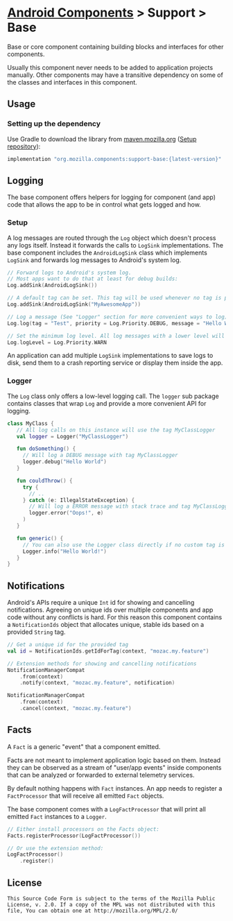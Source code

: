 # [Android Components](../../../README.md) > Support > Base

Base or core component containing building blocks and interfaces for other components.

Usually this component never needs to be added to application projects manually. Other components may have a transitive dependency on some of the classes and interfaces in this component.

## Usage

### Setting up the dependency

Use Gradle to download the library from [maven.mozilla.org](https://maven.mozilla.org/) ([Setup repository](../../../README.md#maven-repository)):

```Groovy
implementation "org.mozilla.components:support-base:{latest-version}"
```

## Logging

The base component offers helpers for logging for component (and app) code that allows the app to be in control what gets logged and how.

### Setup

A log messages are routed through the `Log` object which doesn't process any logs itself. Instead it forwards the calls to `LogSink` implementations. The base component includes the `AndroidLogSink` class which implements `LogSink` and forwards log messages to Android's system log.

```Kotlin
// Forward logs to Android's system log.
// Most apps want to do that at least for debug builds:
Log.addSink(AndroidLogSink())

// A default tag can be set. This tag will be used whenever no tag is provided when logging a message.
Log.addSink(AndroidLogSink("MyAwesomeApp"))

// Log a message (See "Logger" section for more convenient ways to log)
Log.log(tag = "Test", priority = Log.Priority.DEBUG, message = "Hello World!")

// Set the minimum log level. All log messages with a lower level will be ignored.
Log.logLevel = Log.Priority.WARN
```

An application can add multiple `LogSink` implementations to save logs to disk, send them to a crash reporting service or display them inside the app.

### Logger

The `Log` class only offers a low-level logging call. The `logger` sub package contains classes that wrap `Log` and provide a more convenient API for logging.

```Kotlin
class MyClass {
   // All log calls on this instance will use the tag MyClassLogger
   val logger = Logger("MyClassLogger")

   fun doSomething() {
     // Will log a DEBUG message with tag MyClassLogger
     logger.debug("Hello World")
   }

   fun couldThrow() {
     try {
       // ..
     } catch (e: IllegalStateException) {
       // Will log a ERROR message with stack trace and tag MyClassLogger
       logger.error("Oops!", e)
     )
   }

   fun generic() {
     // You can also use the Logger class directly if no custom tag is needed:
     Logger.info("Hello World!")
   }
}
```

## Notifications

Android's APIs require a unique `Int` id for showing and cancelling notifications. Agreeing on unique ids over multiple components and app code without any conflicts is hard. For this reason this component contains a `NotificationIds` object that allocates unique, stable ids based on a provided `String` tag.

```kotlin
// Get a unique id for the provided tag
val id = NotificationIds.getIdForTag(context, "mozac.my.feature")

// Extension methods for showing and cancelling notifications
NotificationManagerCompat
    .from(context)
    .notify(context, "mozac.my.feature", notification)

NotificationManagerCompat
    .from(context)
    .cancel(context, "mozac.my.feature")
```

## Facts

A `Fact` is a generic "event" that a component emitted.

Facts are not meant to implement application logic based on them. Instead they can be observed as a stream of "user/app events" inside components that can be analyzed or forwarded to external telemetry services.

By default nothing happens with `Fact` instances. An app needs to register a `FactProcessor` that will receive all emitted `Fact` objects.

The base component comes with a `LogFactProcessor` that will print all emitted `Fact` instances to a `Logger`.

```kotlin
// Either install processors on the Facts object:
Facts.registerProcessor(LogFactProcessor())

// Or use the extension method:
LogFactProcessor()
    .register()
```

## License

    This Source Code Form is subject to the terms of the Mozilla Public
    License, v. 2.0. If a copy of the MPL was not distributed with this
    file, You can obtain one at http://mozilla.org/MPL/2.0/
